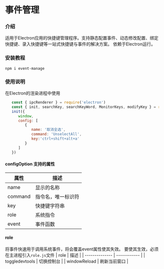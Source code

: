 # 事件管理

### 介绍
适用于Electron应用的快捷键管理程序。支持静态配置事件、动态修改配置、绑定快捷键、录入快捷键等一站式快捷键与事件的解决方案。
依赖于Electron运行。

### 安装教程

`npm i event-manage`

### 使用说明
在Electron的渲染进程中使用
```js
   const { ipcRenderer } = require('electron')
   const { init, searchKey, searchKeyWord, MonitorKeys, modifyKey } = require('event-manage')
   init({
      window,
      config: [
         {
            name: '取消全选',
            command: 'UnselectAll',
            key:'ctrl+shift+alt+a'
         }
      ]
   })
```
#### configOption 支持的属性
| 属性    | 描述               |
| ------- | ------------------ |
| name    | 显示的名称         |
| command | 指令名，唯一标识符 |
| key     | 快捷键字符串       |
| role    | 系统指令           |
| event   | 事件函数           |

#### role
将事件快速用于调用系统事件，将会覆盖event属性使其失效。
要使其生效，必须在主进程引入`role.js`文件
| role           | 描述         |
| -------------- | ------------ |
| toggledevtools | 切换控制台   |
| windowReload   | 刷新当前窗口 |
